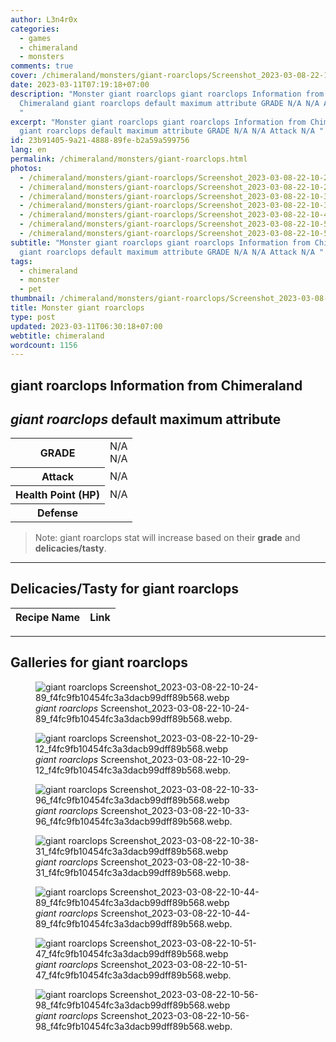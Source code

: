 ```yaml
---
author: L3n4r0x
categories:
  - games
  - chimeraland
  - monsters
comments: true
cover: /chimeraland/monsters/giant-roarclops/Screenshot_2023-03-08-22-10-24-89_f4fc9fb10454fc3a3dacb99dff89b568.webp
date: 2023-03-11T07:19:18+07:00
description: "Monster giant roarclops giant roarclops Information from
  Chimeraland giant roarclops default maximum attribute GRADE N/A N/A Attack N/A
  "
excerpt: "Monster giant roarclops giant roarclops Information from Chimeraland
  giant roarclops default maximum attribute GRADE N/A N/A Attack N/A "
id: 23b91405-9a21-4888-89fe-b2a59a599756
lang: en
permalink: /chimeraland/monsters/giant-roarclops.html
photos:
  - /chimeraland/monsters/giant-roarclops/Screenshot_2023-03-08-22-10-24-89_f4fc9fb10454fc3a3dacb99dff89b568.webp
  - /chimeraland/monsters/giant-roarclops/Screenshot_2023-03-08-22-10-29-12_f4fc9fb10454fc3a3dacb99dff89b568.webp
  - /chimeraland/monsters/giant-roarclops/Screenshot_2023-03-08-22-10-33-96_f4fc9fb10454fc3a3dacb99dff89b568.webp
  - /chimeraland/monsters/giant-roarclops/Screenshot_2023-03-08-22-10-38-31_f4fc9fb10454fc3a3dacb99dff89b568.webp
  - /chimeraland/monsters/giant-roarclops/Screenshot_2023-03-08-22-10-44-89_f4fc9fb10454fc3a3dacb99dff89b568.webp
  - /chimeraland/monsters/giant-roarclops/Screenshot_2023-03-08-22-10-51-47_f4fc9fb10454fc3a3dacb99dff89b568.webp
  - /chimeraland/monsters/giant-roarclops/Screenshot_2023-03-08-22-10-56-98_f4fc9fb10454fc3a3dacb99dff89b568.webp
subtitle: "Monster giant roarclops giant roarclops Information from Chimeraland
  giant roarclops default maximum attribute GRADE N/A N/A Attack N/A "
tags:
  - chimeraland
  - monster
  - pet
thumbnail: /chimeraland/monsters/giant-roarclops/Screenshot_2023-03-08-22-10-24-89_f4fc9fb10454fc3a3dacb99dff89b568.webp
title: Monster giant roarclops
type: post
updated: 2023-03-11T06:30:18+07:00
webtitle: chimeraland
wordcount: 1156
---
```


<link
  rel="stylesheet"
  href="https://rawcdn.githack.com/dimaslanjaka/Web-Manajemen/870a349/css/bootstrap-5-3-0-alpha3-wrapper.css"
/>
<section id="bootstrap-wrapper">
  <div data-bs-theme="dark">
    <h2>giant roarclops Information from Chimeraland</h2>
    <h2 id="attribute"><i>giant roarclops</i> default maximum attribute</h2>
    <div class="row">
      <div class="col mb-2">
        <div class="card">
          <div class="card-body">
            <table>
              <tr>
                <th>GRADE</th>
                <td>N/A <br />N/A</td>
              </tr>
              <tr>
                <th>Attack</th>
                <td>N/A</td>
              </tr>
              <tr>
                <th>Health Point (HP)</th>
                <td>N/A</td>
              </tr>
              <tr>
                <th>Defense</th>
                <td></td>
              </tr>
            </table>
          </div>
        </div>
      </div>
    </div>
    <blockquote class="bd-callout bd-callout-warning">
      Note: giant roarclops stat will increase based on their <b>grade</b> and
      <b>delicacies/tasty</b>.
    </blockquote>
    <hr />
    <h2 id="delicacies">Delicacies/Tasty for giant roarclops</h2>
    <div class="card">
      <div class="card-body">
        <div class="table-responsive">
          <table class="table table-striped">
            <thead>
              <tr>
                <th>Recipe Name</th>
                <th>Link</th>
              </tr>
            </thead>
            <tbody></tbody>
          </table>
        </div>
      </div>
    </div>
    <hr />
    <div id="gallery">
      <h2>Galleries for giant roarclops</h2>
      <div class="row">
        <div class="col-lg-6 col-12">
          <figure>
            <img
              src="https://www.webmanajemen.com/chimeraland/monsters/giant-roarclops/Screenshot_2023-03-08-22-10-24-89_f4fc9fb10454fc3a3dacb99dff89b568.webp"
              alt="giant roarclops Screenshot_2023-03-08-22-10-24-89_f4fc9fb10454fc3a3dacb99dff89b568.webp"
            />
            <figcaption style="word-wrap: break-word">
              <i>giant roarclops</i>
              Screenshot_2023-03-08-22-10-24-89_f4fc9fb10454fc3a3dacb99dff89b568.webp.
            </figcaption>
          </figure>
        </div>
        <div class="col-lg-6 col-12">
          <figure>
            <img
              src="https://www.webmanajemen.com/chimeraland/monsters/giant-roarclops/Screenshot_2023-03-08-22-10-29-12_f4fc9fb10454fc3a3dacb99dff89b568.webp"
              alt="giant roarclops Screenshot_2023-03-08-22-10-29-12_f4fc9fb10454fc3a3dacb99dff89b568.webp"
            />
            <figcaption style="word-wrap: break-word">
              <i>giant roarclops</i>
              Screenshot_2023-03-08-22-10-29-12_f4fc9fb10454fc3a3dacb99dff89b568.webp.
            </figcaption>
          </figure>
        </div>
        <div class="col-lg-6 col-12">
          <figure>
            <img
              src="https://www.webmanajemen.com/chimeraland/monsters/giant-roarclops/Screenshot_2023-03-08-22-10-33-96_f4fc9fb10454fc3a3dacb99dff89b568.webp"
              alt="giant roarclops Screenshot_2023-03-08-22-10-33-96_f4fc9fb10454fc3a3dacb99dff89b568.webp"
            />
            <figcaption style="word-wrap: break-word">
              <i>giant roarclops</i>
              Screenshot_2023-03-08-22-10-33-96_f4fc9fb10454fc3a3dacb99dff89b568.webp.
            </figcaption>
          </figure>
        </div>
        <div class="col-lg-6 col-12">
          <figure>
            <img
              src="https://www.webmanajemen.com/chimeraland/monsters/giant-roarclops/Screenshot_2023-03-08-22-10-38-31_f4fc9fb10454fc3a3dacb99dff89b568.webp"
              alt="giant roarclops Screenshot_2023-03-08-22-10-38-31_f4fc9fb10454fc3a3dacb99dff89b568.webp"
            />
            <figcaption style="word-wrap: break-word">
              <i>giant roarclops</i>
              Screenshot_2023-03-08-22-10-38-31_f4fc9fb10454fc3a3dacb99dff89b568.webp.
            </figcaption>
          </figure>
        </div>
        <div class="col-lg-6 col-12">
          <figure>
            <img
              src="https://www.webmanajemen.com/chimeraland/monsters/giant-roarclops/Screenshot_2023-03-08-22-10-44-89_f4fc9fb10454fc3a3dacb99dff89b568.webp"
              alt="giant roarclops Screenshot_2023-03-08-22-10-44-89_f4fc9fb10454fc3a3dacb99dff89b568.webp"
            />
            <figcaption style="word-wrap: break-word">
              <i>giant roarclops</i>
              Screenshot_2023-03-08-22-10-44-89_f4fc9fb10454fc3a3dacb99dff89b568.webp.
            </figcaption>
          </figure>
        </div>
        <div class="col-lg-6 col-12">
          <figure>
            <img
              src="https://www.webmanajemen.com/chimeraland/monsters/giant-roarclops/Screenshot_2023-03-08-22-10-51-47_f4fc9fb10454fc3a3dacb99dff89b568.webp"
              alt="giant roarclops Screenshot_2023-03-08-22-10-51-47_f4fc9fb10454fc3a3dacb99dff89b568.webp"
            />
            <figcaption style="word-wrap: break-word">
              <i>giant roarclops</i>
              Screenshot_2023-03-08-22-10-51-47_f4fc9fb10454fc3a3dacb99dff89b568.webp.
            </figcaption>
          </figure>
        </div>
        <div class="col-lg-6 col-12">
          <figure>
            <img
              src="https://www.webmanajemen.com/chimeraland/monsters/giant-roarclops/Screenshot_2023-03-08-22-10-56-98_f4fc9fb10454fc3a3dacb99dff89b568.webp"
              alt="giant roarclops Screenshot_2023-03-08-22-10-56-98_f4fc9fb10454fc3a3dacb99dff89b568.webp"
            />
            <figcaption style="word-wrap: break-word">
              <i>giant roarclops</i>
              Screenshot_2023-03-08-22-10-56-98_f4fc9fb10454fc3a3dacb99dff89b568.webp.
            </figcaption>
          </figure>
        </div>
      </div>
    </div>
  </div>
</section>